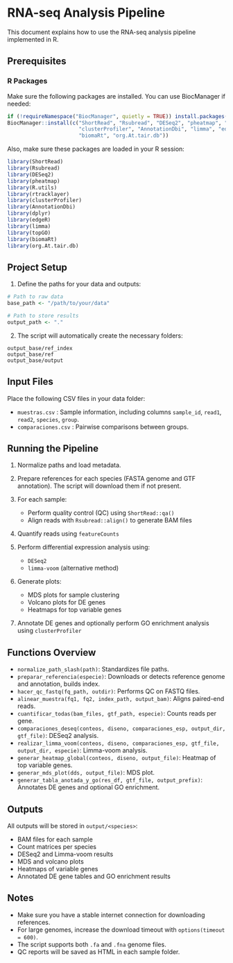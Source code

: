 # RNA-seq Analysis Pipeline

This document explains how to use the RNA-seq analysis pipeline implemented in R.

## Prerequisites

### R Packages

Make sure the following packages are installed. You can use BiocManager if needed:

```r
if (!requireNamespace("BiocManager", quietly = TRUE)) install.packages("BiocManager")
BiocManager::install(c("ShortRead", "Rsubread", "DESeq2", "pheatmap", "rtracklayer",
                       "clusterProfiler", "AnnotationDbi", "limma", "edgeR", "topGO",
                       "biomaRt", "org.At.tair.db"))
```

Also, make sure these packages are loaded in your R session:

```r
library(ShortRead)
library(Rsubread)
library(DESeq2)
library(pheatmap)
library(R.utils)
library(rtracklayer)
library(clusterProfiler)
library(AnnotationDbi)
library(dplyr)
library(edgeR)
library(limma)
library(topGO)
library(biomaRt)
library(org.At.tair.db)
```

## Project Setup

1. Define the paths for your data and outputs:

```r
# Path to raw data
base_path <- "/path/to/your/data"

# Path to store results
output_path <- "."
```

2. The script will automatically create the necessary folders:

```
output_base/ref_index
output_base/ref
output_base/output
```

## Input Files

Place the following CSV files in your data folder:

* `muestras.csv` : Sample information, including columns `sample_id`, `read1`, `read2`, `species`, `group`.
* `comparaciones.csv` : Pairwise comparisons between groups.

## Running the Pipeline

1. Normalize paths and load metadata.
2. Prepare references for each species (FASTA genome and GTF annotation). The script will download them if not present.
3. For each sample:

   * Perform quality control (QC) using `ShortRead::qa()`
   * Align reads with `Rsubread::align()` to generate BAM files
4. Quantify reads using `featureCounts`
5. Perform differential expression analysis using:

   * `DESeq2`
   * `limma-voom` (alternative method)
6. Generate plots:

   * MDS plots for sample clustering
   * Volcano plots for DE genes
   * Heatmaps for top variable genes
7. Annotate DE genes and optionally perform GO enrichment analysis using `clusterProfiler`

## Functions Overview

* `normalize_path_slash(path)`: Standardizes file paths.
* `preparar_referencia(especie)`: Downloads or detects reference genome and annotation, builds index.
* `hacer_qc_fastq(fq_path, outdir)`: Performs QC on FASTQ files.
* `alinear_muestra(fq1, fq2, index_path, output_bam)`: Aligns paired-end reads.
* `cuantificar_todas(bam_files, gtf_path, especie)`: Counts reads per gene.
* `comparaciones_deseq(conteos, diseno, comparaciones_esp, output_dir, gtf_file)`: DESeq2 analysis.
* `realizar_limma_voom(conteos, diseno, comparaciones_esp, gtf_file, output_dir, especie)`: Limma-voom analysis.
* `generar_heatmap_global(conteos, diseno, output_file)`: Heatmap of top variable genes.
* `generar_mds_plot(dds, output_file)`: MDS plot.
* `generar_tabla_anotada_y_go(res_df, gtf_file, output_prefix)`: Annotates DE genes and optional GO enrichment.

## Outputs

All outputs will be stored in `output/<species>`:

* BAM files for each sample
* Count matrices per species
* DESeq2 and Limma-voom results
* MDS and volcano plots
* Heatmaps of variable genes
* Annotated DE gene tables and GO enrichment results

## Notes

* Make sure you have a stable internet connection for downloading references.
* For large genomes, increase the download timeout with `options(timeout = 600)`.
* The script supports both `.fa` and `.fna` genome files.
* QC reports will be saved as HTML in each sample folder.

